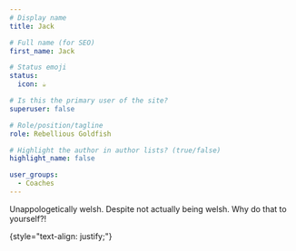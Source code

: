 ```yaml
---
# Display name
title: Jack

# Full name (for SEO)
first_name: Jack

# Status emoji
status:
  icon: ☕️

# Is this the primary user of the site?
superuser: false

# Role/position/tagline
role: Rebellious Goldfish

# Highlight the author in author lists? (true/false)
highlight_name: false

user_groups:
  - Coaches
---
```


Unappologetically welsh. Despite not actually being welsh. Why do that to yourself?!

{style="text-align: justify;"}

